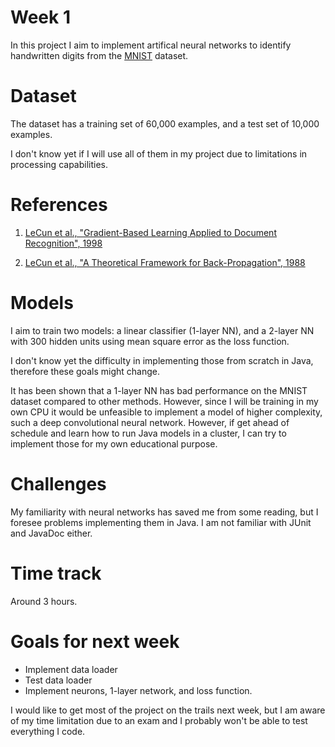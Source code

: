 # Week 1

In this project I aim to implement artifical neural networks to identify handwritten digits from the [MNIST](http://yann.lecun.com/exdb/mnist/) dataset.

# Dataset
The dataset has a training set of 60,000 examples, and a test set of 10,000 examples.

I don't know yet if I will use all of them in my project due to limitations in processing capabilities.

# References
1. [LeCun et al., "Gradient-Based Learning Applied to Document Recognition", 1998](http://yann.lecun.com/exdb/publis/pdf/lecun-98.pdf)

2. [LeCun et al., "A Theoretical Framework for Back-Propagation", 1988](http://yann.lecun.com/exdb/publis/pdf/lecun-88.pdf)

# Models
I aim to train two models: a linear classifier (1-layer NN), and a 2-layer NN with 300 hidden units using mean square error as the loss function.

I don't know yet the difficulty in implementing those from scratch in Java, therefore these goals might change.

It has been shown that a 1-layer NN has bad performance on the MNIST dataset compared to other methods. However, since I will be training in my own CPU it would be unfeasible to implement a model of higher complexity, such a deep convolutional neural network. However, if get ahead of schedule and learn how to run Java models in a cluster, I can try to implement those for my own educational purpose.

# Challenges
My familiarity with neural networks has saved me from some reading, but I foresee problems implementing them in Java. I am not familiar with JUnit and JavaDoc either.

# Time track
Around 3 hours.

# Goals for next week
* Implement data loader
* Test data loader
* Implement neurons, 1-layer network, and loss function.

I would like to get most of the project on the trails next week, but I am aware of my time limitation due to an exam and I probably won't be able to test everything I code.
